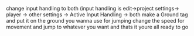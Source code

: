 change input handling to both
(input handling is edit->project settings-> player -> other settings -> Active Input Handling -> both
make a Ground tag and put it on the ground you wanna use for jumping
change the speed for movement and jump to whatever you want
and thats it youre all ready to go
